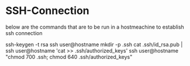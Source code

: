 # SSH-Connection
below are the commands that are to be run in a hostmeachine to establish ssh connection

ssh-keygen -t rsa
ssh user@hostname mkdir -p .ssh
cat .ssh/id_rsa.pub | ssh user@hostname 'cat >> .ssh/authorized_keys'
ssh user@hostname "chmod 700 .ssh; chmod 640 .ssh/authorized_keys"
